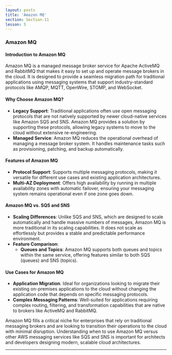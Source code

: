 ```yaml
---
layout: posts
title: 'Amazon MQ'
section: Section-11
lesson: 5
---
```


### Amazon MQ

#### Introduction to Amazon MQ

Amazon MQ is a managed message broker service for Apache ActiveMQ and RabbitMQ that makes it easy to set up and operate message brokers in the cloud. It is designed to provide a seamless migration path for traditional applications using messaging systems that support industry-standard protocols like AMQP, MQTT, OpenWire, STOMP, and WebSocket.

<!-- pagebreak -->

#### Why Choose Amazon MQ?

- **Legacy Support**: Traditional applications often use open messaging protocols that are not natively supported by newer cloud-native services like Amazon SQS and SNS. Amazon MQ provides a solution by supporting these protocols, allowing legacy systems to move to the cloud without extensive re-engineering.
- **Managed Service**: Amazon MQ reduces the operational overhead of managing a message broker system. It handles maintenance tasks such as provisioning, patching, and backup automatically.

<!-- pagebreak -->

#### Features of Amazon MQ

- **Protocol Support**: Supports multiple messaging protocols, making it versatile for different use cases and existing application architectures.
- **Multi-AZ Deployment**: Offers high availability by running in multiple availability zones with automatic failover, ensuring your messaging system remains operational even if one zone goes down.

<!-- pagebreak -->

#### Amazon MQ vs. SQS and SNS

- **Scaling Differences**: Unlike SQS and SNS, which are designed to scale automatically and handle massive numbers of messages, Amazon MQ is more traditional in its scaling capabilities. It does not scale as effortlessly but provides a stable and predictable performance environment.
- **Feature Comparison**:
  - **Queues and Topics**: Amazon MQ supports both queues and topics within the same service, offering features similar to both SQS (queues) and SNS (topics).

<!-- pagebreak -->

#### Use Cases for Amazon MQ

- **Application Migration**: Ideal for organizations looking to migrate their existing on-premises applications to the cloud without changing the application code that depends on specific messaging protocols.
- **Complex Messaging Patterns**: Well-suited for applications requiring complex routing, filtering, and transformation capabilities that are native to brokers like ActiveMQ and RabbitMQ.

Amazon MQ fills a critical niche for enterprises that rely on traditional messaging brokers and are looking to transition their operations to the cloud with minimal disruption. Understanding when to use Amazon MQ versus other AWS messaging services like SQS and SNS is important for architects and developers designing modern, scalable cloud architectures.

---
